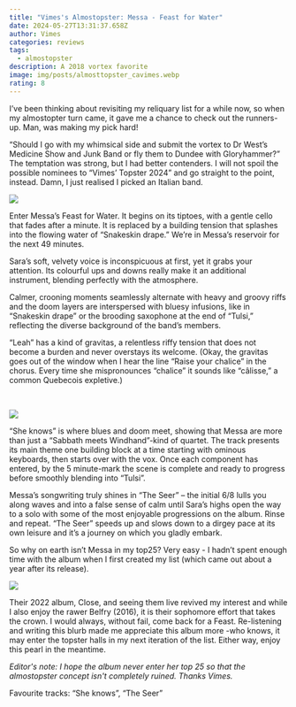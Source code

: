 ```yaml
---
title: "Vimes's Almostopster: Messa - Feast for Water"
date: 2024-05-27T13:31:37.658Z
author: Vimes
categories: reviews
tags:
  - almostopster
description: A 2018 vortex favorite
image: img/posts/almosttopster_cavimes.webp
rating: 8
---
```

<!--StartFragment-->

I’ve been thinking about revisiting my reliquary list for a while now, so when my almostopter turn came, it gave me a chance to check out the runners-up. Man, was making my pick hard! 

“Should I go with my whimsical side and submit the vortex to Dr West’s Medicine Show and Junk Band or fly them to Dundee with Gloryhammer?” The temptation was strong, but I had better contenders. I will not spoil the possible nominees to “Vimes’ Topster 2024” and go straight to the point, instead. Damn, I just realised I picked an Italian band. 



![](https://i.imgflip.com/8rqwxu.jpg)



Enter Messa’s Feast for Water. It begins on its tiptoes, with a gentle cello that fades after a minute. It is replaced by a building tension that splashes into the flowing water of “Snakeskin drape.” We’re in Messa’s reservoir for the next 49 minutes. 

Sara’s soft, velvety voice is inconspicuous at first, yet it grabs your attention. Its colourful ups and downs really make it an additional instrument, blending perfectly with the atmosphere. 

Calmer, crooning moments seamlessly alternate with heavy and groovy riffs and the doom layers are interspersed with bluesy infusions, like in “Snakeskin drape” or the brooding saxophone at the end of “Tulsi,” reflecting the diverse background of the band’s members. 

“Leah” has a kind of gravitas, a relentless riffy tension that does not become a burden and never overstays its welcome. (Okay, the gravitas goes out of the window when I hear the line “Raise your chalice” in the chorus. Every time she mispronounces “chalice” it sounds like “câlisse,” a common Quebecois expletive.)

 

![](img/posts/aamessa.jpg)

“She knows” is where blues and doom meet, showing that Messa are more than just a “Sabbath meets Windhand”-kind of quartet. The track presents its main theme one building block at a time starting with ominous keyboards, then starts over with the vox. Once each component has entered, by the 5 minute-mark the scene is complete and ready to progress before smoothly blending into “Tulsi”. 

Messa’s songwriting truly shines in “The Seer” – the initial 6/8 lulls you along waves and into a false sense of calm until Sara’s highs open the way to a solo with some of the most enjoyable progressions on the album. Rinse and repeat. “The Seer” speeds up and slows down to a dirgey pace at its own leisure and it’s a journey on which you gladly embark. 

So why on earth isn’t Messa in my top25? Very easy - I hadn’t spent enough time with the album when I first created my list (which came out about a year after its release). 



![](https://f4.bcbits.com/img/0026794502_10.jpg)

Their 2022 album, Close, and seeing them live revived my interest and while I also enjoy the rawer Belfry (2016), it is their sophomore effort that takes the crown. I would always, without fail, come back for a Feast. Re-listening and writing this blurb made me appreciate this album more -who knows, it may enter the topster halls in my next iteration of the list. Either way, enjoy this pearl in the meantime. 

*Editor's note: I hope the album never enter her top 25 so that the almostopster concept isn't completely ruined. Thanks Vimes.* 

Favourite tracks: “She knows”, “The Seer”



<!--EndFragment-->